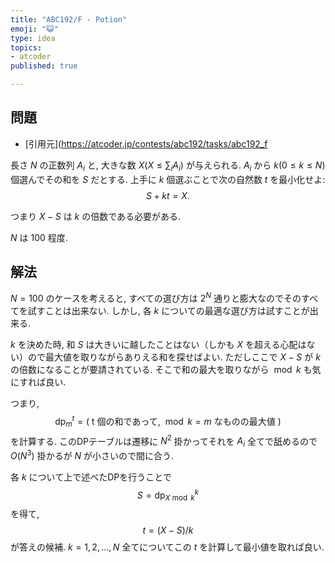 ```yaml
---
title: "ABC192/F - Potion"
emoji: "😺"
type: idea
topics:
- atcoder
published: true

---
```


## 問題

- [引用元](https://atcoder.jp/contests/abc192/tasks/abc192_f

長さ $N$ の正数列 $A_i$ と, 大きな数 $X (X \leq \sum_i A_i)$ が与えられる.
$A_i$ から $k (0 \leq k \leq N)$ 個選んでその和を $S$ だとする.
上手に $k$ 個選ぶことで次の自然数 $t$ を最小化せよ:
$$S + kt = X.$$

つまり $X-S$ は $k$ の倍数である必要がある.

$N$ は $100$ 程度.

## 解法

$N=100$ のケースを考えると, すべての選び方は $2^N$ 通りと膨大なのでそのすべてを試すことは出来ない.
しかし, 各 $k$ についての最適な選び方は試すことが出来る.

$k$ を決めた時, 和 $S$ は大きいに越したことはない（しかも $X$ を超える心配はない）ので最大値を取りながらありえる和を探せばよい.
ただしここで $X-S$ が $k$ の倍数になることが要請されている.
そこで和の最大を取りながら $\bmod k$ も気にすれば良い.

つまり,
$$\mathrm{dp}^t_m = \left( \text{ t 個の和であって, $\bmod k=m$ なものの最大値 } \right)$$
を計算する.
このDPテーブルは遷移に $N^2$ 掛かってそれを $A_i$ 全てで舐めるので $O(N^3)$ 掛かるが $N$ が小さいので間に合う.

各 $k$ について上で述べたDPを行うことで
$$S = \mathrm{dp}^k_{X \bmod k}$$
を得て,
$$t = (X - S) / k$$
が答えの候補.
$k=1,2,\ldots,N$ 全てについてこの $t$ を計算して最小値を取れば良い.
